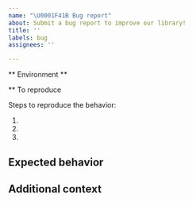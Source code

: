 ```yaml
---
name: "\U0001F41B Bug report"
about: Submit a bug report to improve our library!
title: ''
labels: bug
assignees: ''

---
```


** Environment **
<!-- Please copy paste the output of running `composer_collect_env` below-->

<!-- if your bug is CUDA related, please also provide your CUDA version -->

** To reproduce

Steps to reproduce the behavior:

1.
2.
3.

## Expected behavior

<!-- A clear and concise description of what you would expect to happen. -->

## Additional context

<!-- Please provide an additional context. -->
